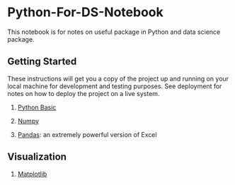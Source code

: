 # Python-For-DS-Notebook
This notebook is for notes on useful package in Python and data science package.

## Getting Started

These instructions will get you a copy of the project up and running on your local machine for development and testing purposes. See deployment for notes on how to deploy the project on a live system.

1. [Python Basic](https://github.com/livieee/Python-For-DS-Notebook/blob/master/1%20Python%20Basic.ipynb)

2. [Numpy](https://github.com/livieee/Python-For-DS-Notebook/blob/master/2%20Numpy.ipynb)

3. [Pandas](https://github.com/livieee/Python-For-DS-Notebook/blob/master/3%20Pandas.ipynb):  an extremely powerful version of Excel


## Visualization

1. [Matplotlib](https://github.com/livieee/Python-For-DS-Notebook/blob/master/4%20Matplotlib.ipynb)
